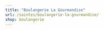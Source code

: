 ```yaml
---
title: "Boulangerie La Gourmandise"
url: /saintes/boulangerie-la-gourmandise/
shop: boulangerie
---
```

